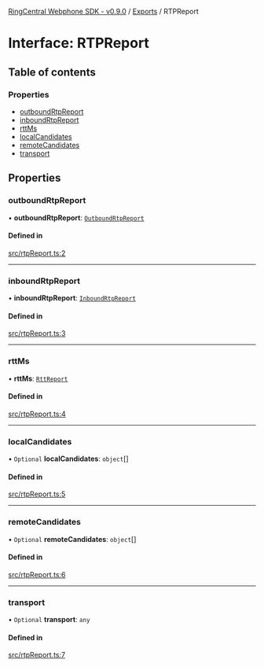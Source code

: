 [RingCentral Webphone SDK - v0.9.0](../README.md) / [Exports](../modules.md) / RTPReport

# Interface: RTPReport

## Table of contents

### Properties

- [outboundRtpReport](RTPReport.md#outboundrtpreport)
- [inboundRtpReport](RTPReport.md#inboundrtpreport)
- [rttMs](RTPReport.md#rttms)
- [localCandidates](RTPReport.md#localcandidates)
- [remoteCandidates](RTPReport.md#remotecandidates)
- [transport](RTPReport.md#transport)

## Properties

### outboundRtpReport

• **outboundRtpReport**: [`OutboundRtpReport`](../modules.md#outboundrtpreport)

#### Defined in

[src/rtpReport.ts:2](https://github.com/nerdchacha/ringcentral-web-phone/blob/ee23853/src/rtpReport.ts#L2)

___

### inboundRtpReport

• **inboundRtpReport**: [`InboundRtpReport`](../modules.md#inboundrtpreport)

#### Defined in

[src/rtpReport.ts:3](https://github.com/nerdchacha/ringcentral-web-phone/blob/ee23853/src/rtpReport.ts#L3)

___

### rttMs

• **rttMs**: [`RttReport`](../modules.md#rttreport)

#### Defined in

[src/rtpReport.ts:4](https://github.com/nerdchacha/ringcentral-web-phone/blob/ee23853/src/rtpReport.ts#L4)

___

### localCandidates

• `Optional` **localCandidates**: `object`[]

#### Defined in

[src/rtpReport.ts:5](https://github.com/nerdchacha/ringcentral-web-phone/blob/ee23853/src/rtpReport.ts#L5)

___

### remoteCandidates

• `Optional` **remoteCandidates**: `object`[]

#### Defined in

[src/rtpReport.ts:6](https://github.com/nerdchacha/ringcentral-web-phone/blob/ee23853/src/rtpReport.ts#L6)

___

### transport

• `Optional` **transport**: `any`

#### Defined in

[src/rtpReport.ts:7](https://github.com/nerdchacha/ringcentral-web-phone/blob/ee23853/src/rtpReport.ts#L7)
